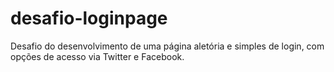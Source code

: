 # desafio-loginpage
Desafio do desenvolvimento de uma página aletória e simples de login, com opções de acesso via Twitter e Facebook.

